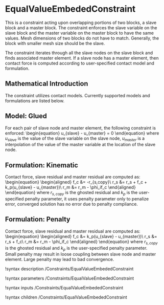 # EqualValueEmbededConstraint

This is a constraint acting upon overlapping portions of two blocks, a slave block and a master block. The constraint enforces the slave variable on the slave block and the master variable on the master block to have the same values. Mesh dimensions of two blocks do not have to match. Generally, the block with smaller mesh size should be the slave.

The constraint iterates through all the slave nodes on the slave block and finds associated master element. If a slave node has a master element, then contact force is computed according to user-specified contact model and formulation.

## Mathematical Introduction

The constraint utilizes contact models. Currently supported models and formulations are listed below.

## Model: Glued

For each pair of slave node and master element, the following constraint is enforced:
\begin{equation}
u_{slave} - u_{master} = 0
\end{equation}
where $u_{slave}$ is the value of the slave variable on the slave node, $u_{master}$ is a interpolation of the value of the master variable at the location of the slave node.

## Formulation: Kinematic

Contact force, slave residual and master residual are computed as:
\begin{equation}
\begin{aligned}
f_c &= -r_{s,copy}\\
r_s &= r_s + f_c + k_p(u_{slave} - u_{master})\\
r_m &= r_m - \phi_if_c
\end{aligned}
\end{equation}
where $r_{s,copy}$ is the ghosted residual and $k_p$ is the user-specified penalty parameter, it uses penalty parameter only to penalize error, converged solution has no error due to penalty compliance.

## Formulation: Penalty

Contact force, slave residual and master residual are computed as:
\begin{equation}
\begin{aligned}
f_c &= k_p(u_{slave} - u_{master})\\
r_s &= r_s + f_c\\
r_m &= r_m - \phi_if_c
\end{aligned}
\end{equation}
where $r_{s,copy}$ is the ghosted residual and $k_p$ is the user-specified penalty parameter. Small penalty may result in loose coupling between slave node and master element. Large penalty may lead to bad convergence.

!syntax description /Constraints/EqualValueEmbededConstraint

!syntax parameters /Constraints/EqualValueEmbededConstraint

!syntax inputs /Constraints/EqualValueEmbededConstraint

!syntax children /Constraints/EqualValueEmbededConstraint
